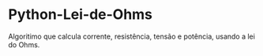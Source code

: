 # Python-Lei-de-Ohms
Algoritimo que calcula corrente, resistência, tensão e potência, usando a lei do Ohms.
